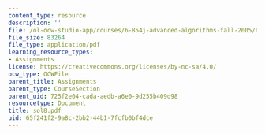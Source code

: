 ```yaml
---
content_type: resource
description: ''
file: /ol-ocw-studio-app/courses/6-854j-advanced-algorithms-fall-2005/65f241f29a8c2bb244b17fcfb0bf4dce_sol8.pdf
file_size: 83264
file_type: application/pdf
learning_resource_types:
- Assignments
license: https://creativecommons.org/licenses/by-nc-sa/4.0/
ocw_type: OCWFile
parent_title: Assignments
parent_type: CourseSection
parent_uid: 725f2e04-cada-aedb-a6e0-9d255b409d98
resourcetype: Document
title: sol8.pdf
uid: 65f241f2-9a8c-2bb2-44b1-7fcfb0bf4dce
---
```

